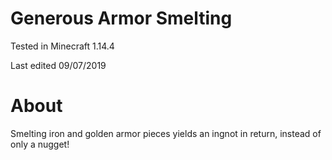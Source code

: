 # Generous Armor Smelting

Tested in Minecraft 1.14.4

Last edited 09/07/2019

# About

Smelting iron and golden armor pieces yields an ingnot in return, instead of only a nugget!
